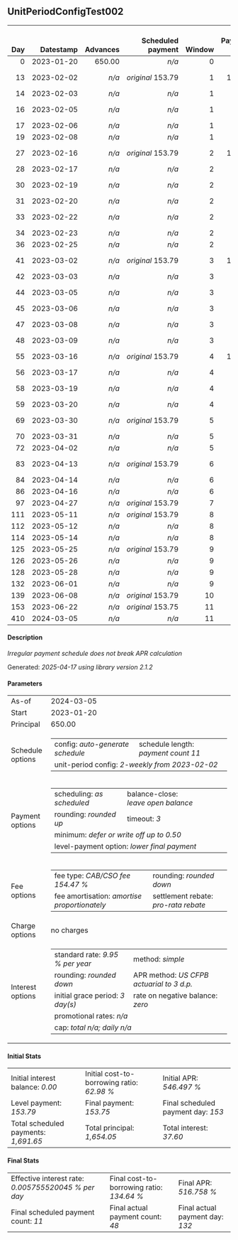 <h2>UnitPeriodConfigTest002</h2>
<table>
    <thead style="vertical-align: bottom;">
        <th style="text-align: right;">Day</th>
        <th style="text-align: right;">Datestamp</th>
        <th style="text-align: right;">Advances</th>
        <th style="text-align: right;">Scheduled payment</th>
        <th style="text-align: right;">Window</th>
        <th style="text-align: right;">Payment due</th>
        <th style="text-align: right;">Actual payments</th>
        <th style="text-align: right;">Generated payment</th>
        <th style="text-align: right;">Net effect</th>
        <th style="text-align: right;">Payment status</th>
        <th style="text-align: right;">Balance status</th>
        <th style="text-align: right;">Simple interest</th>
        <th style="text-align: right;">New interest</th>
        <th style="text-align: right;">New charges</th>
        <th style="text-align: right;">Principal portion</th>
        <th style="text-align: right;">Fee portion</th>
        <th style="text-align: right;">Interest portion</th>
        <th style="text-align: right;">Charges portion</th>
        <th style="text-align: right;">Fee rebate</th>
        <th style="text-align: right;">Principal balance</th>
        <th style="text-align: right;">Fee balance</th>
        <th style="text-align: right;">Interest balance</th>
        <th style="text-align: right;">Charges balance</th>
        <th style="text-align: right;">Settlement figure</th>
        <th style="text-align: right;">Fee rebate if&nbsp;settled</th>
    </thead>
    <tr style="text-align: right;">
        <td class="ci00">0</td>
        <td class="ci01" style="white-space: nowrap;">2023-01-20</td>
        <td class="ci02">650.00</td>
        <td class="ci03" style="white-space: nowrap;"><i>n/a<i></td>
        <td class="ci04">0</td>
        <td class="ci05">0.00</td>
        <td class="ci06"><i>n/a</i></td>
        <td class="ci07"><i>n/a</i></td>
        <td class="ci08">0.00</td>
        <td class="ci09"><i>none&nbsp;scheduled</i></td>
        <td class="ci10">open</td>
        <td class="ci11">0.0000</td>
        <td class="ci12">0.0000</td>
        <td class="ci13"><i>n/a</i></td>
        <td class="ci14">0.00</td>
        <td class="ci15">0.00</td>
        <td class="ci16">0.00</td>
        <td class="ci17">0.00</td>
        <td class="ci18">0.00</td>
        <td class="ci19">650.00</td>
        <td class="ci20">1,004.05</td>
        <td class="ci21">0.0000</td>
        <td class="ci22">0.00</td>
        <td class="ci23">1,654.05</td>
        <td class="ci24">1,004.05</td>
    </tr>
    <tr style="text-align: right;">
        <td class="ci00">13</td>
        <td class="ci01" style="white-space: nowrap;">2023-02-02</td>
        <td class="ci02"><i>n/a</i></td>
        <td class="ci03" style="white-space: nowrap;"><i>original</i> 153.79</td>
        <td class="ci04">1</td>
        <td class="ci05">153.79</td>
        <td class="ci06">174.94&nbsp;<i>failed</i><br/>174.94&nbsp;<i>failed</i></td>
        <td class="ci07"><i>n/a</i></td>
        <td class="ci08">0.00</td>
        <td class="ci09"><i>paid&nbsp;later&nbsp;in&nbsp;full</i></td>
        <td class="ci10">open</td>
        <td class="ci11">5.8617</td>
        <td class="ci12">5.8617</td>
        <td class="ci13"><i>n/a</i></td>
        <td class="ci14">0.00</td>
        <td class="ci15">0.00</td>
        <td class="ci16">0.00</td>
        <td class="ci17">0.00</td>
        <td class="ci18">0.00</td>
        <td class="ci19">650.00</td>
        <td class="ci20">1,004.05</td>
        <td class="ci21">5.8617</td>
        <td class="ci22">0.00</td>
        <td class="ci23">741.17</td>
        <td class="ci24">918.74</td>
    </tr>
    <tr style="text-align: right;">
        <td class="ci00">14</td>
        <td class="ci01" style="white-space: nowrap;">2023-02-03</td>
        <td class="ci02"><i>n/a</i></td>
        <td class="ci03" style="white-space: nowrap;"><i>n/a<i></td>
        <td class="ci04">1</td>
        <td class="ci05">0.00</td>
        <td class="ci06">174.94&nbsp;<i>failed</i></td>
        <td class="ci07"><i>n/a</i></td>
        <td class="ci08">0.00</td>
        <td class="ci09"><i>nothing&nbsp;due</i></td>
        <td class="ci10">open</td>
        <td class="ci11">0.4509</td>
        <td class="ci12">0.4509</td>
        <td class="ci13"><i>n/a</i></td>
        <td class="ci14">0.00</td>
        <td class="ci15">0.00</td>
        <td class="ci16">0.00</td>
        <td class="ci17">0.00</td>
        <td class="ci18">0.00</td>
        <td class="ci19">650.00</td>
        <td class="ci20">1,004.05</td>
        <td class="ci21">6.3126</td>
        <td class="ci22">0.00</td>
        <td class="ci23">748.18</td>
        <td class="ci24">912.18</td>
    </tr>
    <tr style="text-align: right;">
        <td class="ci00">16</td>
        <td class="ci01" style="white-space: nowrap;">2023-02-05</td>
        <td class="ci02"><i>n/a</i></td>
        <td class="ci03" style="white-space: nowrap;"><i>n/a<i></td>
        <td class="ci04">1</td>
        <td class="ci05">0.00</td>
        <td class="ci06">174.94&nbsp;<i>failed</i><br/>174.94&nbsp;<i>failed</i></td>
        <td class="ci07"><i>n/a</i></td>
        <td class="ci08">0.00</td>
        <td class="ci09"><i>nothing&nbsp;due</i></td>
        <td class="ci10">open</td>
        <td class="ci11">0.9018</td>
        <td class="ci12">0.9018</td>
        <td class="ci13"><i>n/a</i></td>
        <td class="ci14">0.00</td>
        <td class="ci15">0.00</td>
        <td class="ci16">0.00</td>
        <td class="ci17">0.00</td>
        <td class="ci18">0.00</td>
        <td class="ci19">650.00</td>
        <td class="ci20">1,004.05</td>
        <td class="ci21">7.2144</td>
        <td class="ci22">0.00</td>
        <td class="ci23">762.20</td>
        <td class="ci24">899.06</td>
    </tr>
    <tr style="text-align: right;">
        <td class="ci00">17</td>
        <td class="ci01" style="white-space: nowrap;">2023-02-06</td>
        <td class="ci02"><i>n/a</i></td>
        <td class="ci03" style="white-space: nowrap;"><i>n/a<i></td>
        <td class="ci04">1</td>
        <td class="ci05">0.00</td>
        <td class="ci06">174.94&nbsp;<i>failed</i></td>
        <td class="ci07"><i>n/a</i></td>
        <td class="ci08">0.00</td>
        <td class="ci09"><i>nothing&nbsp;due</i></td>
        <td class="ci10">open</td>
        <td class="ci11">0.4509</td>
        <td class="ci12">0.4509</td>
        <td class="ci13"><i>n/a</i></td>
        <td class="ci14">0.00</td>
        <td class="ci15">0.00</td>
        <td class="ci16">0.00</td>
        <td class="ci17">0.00</td>
        <td class="ci18">0.00</td>
        <td class="ci19">650.00</td>
        <td class="ci20">1,004.05</td>
        <td class="ci21">7.6653</td>
        <td class="ci22">0.00</td>
        <td class="ci23">769.22</td>
        <td class="ci24">892.49</td>
    </tr>
    <tr style="text-align: right;">
        <td class="ci00">19</td>
        <td class="ci01" style="white-space: nowrap;">2023-02-08</td>
        <td class="ci02"><i>n/a</i></td>
        <td class="ci03" style="white-space: nowrap;"><i>n/a<i></td>
        <td class="ci04">1</td>
        <td class="ci05">0.00</td>
        <td class="ci06"><i>confirmed</i>&nbsp;174.94</td>
        <td class="ci07"><i>n/a</i></td>
        <td class="ci08">174.94</td>
        <td class="ci09"><i>extra&nbsp;payment</i></td>
        <td class="ci10">open</td>
        <td class="ci11">0.9018</td>
        <td class="ci12">0.9018</td>
        <td class="ci13"><i>n/a</i></td>
        <td class="ci14">65.38</td>
        <td class="ci15">101.00</td>
        <td class="ci16">8.56</td>
        <td class="ci17">0.00</td>
        <td class="ci18">0.00</td>
        <td class="ci19">584.62</td>
        <td class="ci20">903.05</td>
        <td class="ci21">0.0000</td>
        <td class="ci22">0.00</td>
        <td class="ci23">608.30</td>
        <td class="ci24">879.37</td>
    </tr>
    <tr style="text-align: right;">
        <td class="ci00">27</td>
        <td class="ci01" style="white-space: nowrap;">2023-02-16</td>
        <td class="ci02"><i>n/a</i></td>
        <td class="ci03" style="white-space: nowrap;"><i>original</i> 153.79</td>
        <td class="ci04">2</td>
        <td class="ci05">132.64</td>
        <td class="ci06">174.94&nbsp;<i>failed</i><br/>174.94&nbsp;<i>failed</i></td>
        <td class="ci07"><i>n/a</i></td>
        <td class="ci08">0.00</td>
        <td class="ci09"><i>paid&nbsp;later&nbsp;in&nbsp;full</i></td>
        <td class="ci10">open</td>
        <td class="ci11">3.2443</td>
        <td class="ci12">3.2443</td>
        <td class="ci13"><i>n/a</i></td>
        <td class="ci14">0.00</td>
        <td class="ci15">0.00</td>
        <td class="ci16">0.00</td>
        <td class="ci17">0.00</td>
        <td class="ci18">0.00</td>
        <td class="ci19">584.62</td>
        <td class="ci20">903.05</td>
        <td class="ci21">3.2443</td>
        <td class="ci22">0.00</td>
        <td class="ci23">664.04</td>
        <td class="ci24">826.87</td>
    </tr>
    <tr style="text-align: right;">
        <td class="ci00">28</td>
        <td class="ci01" style="white-space: nowrap;">2023-02-17</td>
        <td class="ci02"><i>n/a</i></td>
        <td class="ci03" style="white-space: nowrap;"><i>n/a<i></td>
        <td class="ci04">2</td>
        <td class="ci05">0.00</td>
        <td class="ci06">174.94&nbsp;<i>failed</i></td>
        <td class="ci07"><i>n/a</i></td>
        <td class="ci08">0.00</td>
        <td class="ci09"><i>nothing&nbsp;due</i></td>
        <td class="ci10">open</td>
        <td class="ci11">0.4055</td>
        <td class="ci12">0.4055</td>
        <td class="ci13"><i>n/a</i></td>
        <td class="ci14">0.00</td>
        <td class="ci15">0.00</td>
        <td class="ci16">0.00</td>
        <td class="ci17">0.00</td>
        <td class="ci18">0.00</td>
        <td class="ci19">584.62</td>
        <td class="ci20">903.05</td>
        <td class="ci21">3.6499</td>
        <td class="ci22">0.00</td>
        <td class="ci23">671.00</td>
        <td class="ci24">820.31</td>
    </tr>
    <tr style="text-align: right;">
        <td class="ci00">30</td>
        <td class="ci01" style="white-space: nowrap;">2023-02-19</td>
        <td class="ci02"><i>n/a</i></td>
        <td class="ci03" style="white-space: nowrap;"><i>n/a<i></td>
        <td class="ci04">2</td>
        <td class="ci05">0.00</td>
        <td class="ci06">174.94&nbsp;<i>failed</i><br/>174.94&nbsp;<i>failed</i></td>
        <td class="ci07"><i>n/a</i></td>
        <td class="ci08">0.00</td>
        <td class="ci09"><i>nothing&nbsp;due</i></td>
        <td class="ci10">open</td>
        <td class="ci11">0.8111</td>
        <td class="ci12">0.8111</td>
        <td class="ci13"><i>n/a</i></td>
        <td class="ci14">0.00</td>
        <td class="ci15">0.00</td>
        <td class="ci16">0.00</td>
        <td class="ci17">0.00</td>
        <td class="ci18">0.00</td>
        <td class="ci19">584.62</td>
        <td class="ci20">903.05</td>
        <td class="ci21">4.4610</td>
        <td class="ci22">0.00</td>
        <td class="ci23">684.95</td>
        <td class="ci24">807.18</td>
    </tr>
    <tr style="text-align: right;">
        <td class="ci00">31</td>
        <td class="ci01" style="white-space: nowrap;">2023-02-20</td>
        <td class="ci02"><i>n/a</i></td>
        <td class="ci03" style="white-space: nowrap;"><i>n/a<i></td>
        <td class="ci04">2</td>
        <td class="ci05">0.00</td>
        <td class="ci06">174.94&nbsp;<i>failed</i></td>
        <td class="ci07"><i>n/a</i></td>
        <td class="ci08">0.00</td>
        <td class="ci09"><i>nothing&nbsp;due</i></td>
        <td class="ci10">open</td>
        <td class="ci11">0.4055</td>
        <td class="ci12">0.4055</td>
        <td class="ci13"><i>n/a</i></td>
        <td class="ci14">0.00</td>
        <td class="ci15">0.00</td>
        <td class="ci16">0.00</td>
        <td class="ci17">0.00</td>
        <td class="ci18">0.00</td>
        <td class="ci19">584.62</td>
        <td class="ci20">903.05</td>
        <td class="ci21">4.8665</td>
        <td class="ci22">0.00</td>
        <td class="ci23">691.91</td>
        <td class="ci24">800.62</td>
    </tr>
    <tr style="text-align: right;">
        <td class="ci00">33</td>
        <td class="ci01" style="white-space: nowrap;">2023-02-22</td>
        <td class="ci02"><i>n/a</i></td>
        <td class="ci03" style="white-space: nowrap;"><i>n/a<i></td>
        <td class="ci04">2</td>
        <td class="ci05">0.00</td>
        <td class="ci06">174.94&nbsp;<i>failed</i><br/>174.94&nbsp;<i>failed</i></td>
        <td class="ci07"><i>n/a</i></td>
        <td class="ci08">0.00</td>
        <td class="ci09"><i>nothing&nbsp;due</i></td>
        <td class="ci10">open</td>
        <td class="ci11">0.8111</td>
        <td class="ci12">0.8111</td>
        <td class="ci13"><i>n/a</i></td>
        <td class="ci14">0.00</td>
        <td class="ci15">0.00</td>
        <td class="ci16">0.00</td>
        <td class="ci17">0.00</td>
        <td class="ci18">0.00</td>
        <td class="ci19">584.62</td>
        <td class="ci20">903.05</td>
        <td class="ci21">5.6776</td>
        <td class="ci22">0.00</td>
        <td class="ci23">705.84</td>
        <td class="ci24">787.50</td>
    </tr>
    <tr style="text-align: right;">
        <td class="ci00">34</td>
        <td class="ci01" style="white-space: nowrap;">2023-02-23</td>
        <td class="ci02"><i>n/a</i></td>
        <td class="ci03" style="white-space: nowrap;"><i>n/a<i></td>
        <td class="ci04">2</td>
        <td class="ci05">0.00</td>
        <td class="ci06">174.94&nbsp;<i>failed</i></td>
        <td class="ci07"><i>n/a</i></td>
        <td class="ci08">0.00</td>
        <td class="ci09"><i>nothing&nbsp;due</i></td>
        <td class="ci10">open</td>
        <td class="ci11">0.4055</td>
        <td class="ci12">0.4055</td>
        <td class="ci13"><i>n/a</i></td>
        <td class="ci14">0.00</td>
        <td class="ci15">0.00</td>
        <td class="ci16">0.00</td>
        <td class="ci17">0.00</td>
        <td class="ci18">0.00</td>
        <td class="ci19">584.62</td>
        <td class="ci20">903.05</td>
        <td class="ci21">6.0831</td>
        <td class="ci22">0.00</td>
        <td class="ci23">712.82</td>
        <td class="ci24">780.93</td>
    </tr>
    <tr style="text-align: right;">
        <td class="ci00">36</td>
        <td class="ci01" style="white-space: nowrap;">2023-02-25</td>
        <td class="ci02"><i>n/a</i></td>
        <td class="ci03" style="white-space: nowrap;"><i>n/a<i></td>
        <td class="ci04">2</td>
        <td class="ci05">0.00</td>
        <td class="ci06"><i>confirmed</i>&nbsp;174.94</td>
        <td class="ci07"><i>n/a</i></td>
        <td class="ci08">174.94</td>
        <td class="ci09"><i>extra&nbsp;payment</i></td>
        <td class="ci10">open</td>
        <td class="ci11">0.8111</td>
        <td class="ci12">0.8111</td>
        <td class="ci13"><i>n/a</i></td>
        <td class="ci14">66.03</td>
        <td class="ci15">102.02</td>
        <td class="ci16">6.89</td>
        <td class="ci17">0.00</td>
        <td class="ci18">0.00</td>
        <td class="ci19">518.59</td>
        <td class="ci20">801.03</td>
        <td class="ci21">0.0000</td>
        <td class="ci22">0.00</td>
        <td class="ci23">551.81</td>
        <td class="ci24">767.81</td>
    </tr>
    <tr style="text-align: right;">
        <td class="ci00">41</td>
        <td class="ci01" style="white-space: nowrap;">2023-03-02</td>
        <td class="ci02"><i>n/a</i></td>
        <td class="ci03" style="white-space: nowrap;"><i>original</i> 153.79</td>
        <td class="ci04">3</td>
        <td class="ci05">111.49</td>
        <td class="ci06">174.94&nbsp;<i>failed</i><br/>174.94&nbsp;<i>failed</i></td>
        <td class="ci07"><i>n/a</i></td>
        <td class="ci08">0.00</td>
        <td class="ci09"><i>missed&nbsp;payment</i></td>
        <td class="ci10">open</td>
        <td class="ci11">1.7987</td>
        <td class="ci12">1.7987</td>
        <td class="ci13"><i>n/a</i></td>
        <td class="ci14">0.00</td>
        <td class="ci15">0.00</td>
        <td class="ci16">0.00</td>
        <td class="ci17">0.00</td>
        <td class="ci18">0.00</td>
        <td class="ci19">518.59</td>
        <td class="ci20">801.03</td>
        <td class="ci21">1.7987</td>
        <td class="ci22">0.00</td>
        <td class="ci23">586.41</td>
        <td class="ci24">735.00</td>
    </tr>
    <tr style="text-align: right;">
        <td class="ci00">42</td>
        <td class="ci01" style="white-space: nowrap;">2023-03-03</td>
        <td class="ci02"><i>n/a</i></td>
        <td class="ci03" style="white-space: nowrap;"><i>n/a<i></td>
        <td class="ci04">3</td>
        <td class="ci05">0.00</td>
        <td class="ci06">174.94&nbsp;<i>failed</i></td>
        <td class="ci07"><i>n/a</i></td>
        <td class="ci08">0.00</td>
        <td class="ci09"><i>nothing&nbsp;due</i></td>
        <td class="ci10">open</td>
        <td class="ci11">0.3597</td>
        <td class="ci12">0.3597</td>
        <td class="ci13"><i>n/a</i></td>
        <td class="ci14">0.00</td>
        <td class="ci15">0.00</td>
        <td class="ci16">0.00</td>
        <td class="ci17">0.00</td>
        <td class="ci18">0.00</td>
        <td class="ci19">518.59</td>
        <td class="ci20">801.03</td>
        <td class="ci21">2.1584</td>
        <td class="ci22">0.00</td>
        <td class="ci23">593.34</td>
        <td class="ci24">728.43</td>
    </tr>
    <tr style="text-align: right;">
        <td class="ci00">44</td>
        <td class="ci01" style="white-space: nowrap;">2023-03-05</td>
        <td class="ci02"><i>n/a</i></td>
        <td class="ci03" style="white-space: nowrap;"><i>n/a<i></td>
        <td class="ci04">3</td>
        <td class="ci05">0.00</td>
        <td class="ci06">174.94&nbsp;<i>failed</i><br/>174.94&nbsp;<i>failed</i></td>
        <td class="ci07"><i>n/a</i></td>
        <td class="ci08">0.00</td>
        <td class="ci09"><i>nothing&nbsp;due</i></td>
        <td class="ci10">open</td>
        <td class="ci11">0.7195</td>
        <td class="ci12">0.7195</td>
        <td class="ci13"><i>n/a</i></td>
        <td class="ci14">0.00</td>
        <td class="ci15">0.00</td>
        <td class="ci16">0.00</td>
        <td class="ci17">0.00</td>
        <td class="ci18">0.00</td>
        <td class="ci19">518.59</td>
        <td class="ci20">801.03</td>
        <td class="ci21">2.8779</td>
        <td class="ci22">0.00</td>
        <td class="ci23">607.18</td>
        <td class="ci24">715.31</td>
    </tr>
    <tr style="text-align: right;">
        <td class="ci00">45</td>
        <td class="ci01" style="white-space: nowrap;">2023-03-06</td>
        <td class="ci02"><i>n/a</i></td>
        <td class="ci03" style="white-space: nowrap;"><i>n/a<i></td>
        <td class="ci04">3</td>
        <td class="ci05">0.00</td>
        <td class="ci06">174.94&nbsp;<i>failed</i></td>
        <td class="ci07"><i>n/a</i></td>
        <td class="ci08">0.00</td>
        <td class="ci09"><i>nothing&nbsp;due</i></td>
        <td class="ci10">open</td>
        <td class="ci11">0.3597</td>
        <td class="ci12">0.3597</td>
        <td class="ci13"><i>n/a</i></td>
        <td class="ci14">0.00</td>
        <td class="ci15">0.00</td>
        <td class="ci16">0.00</td>
        <td class="ci17">0.00</td>
        <td class="ci18">0.00</td>
        <td class="ci19">518.59</td>
        <td class="ci20">801.03</td>
        <td class="ci21">3.2376</td>
        <td class="ci22">0.00</td>
        <td class="ci23">614.10</td>
        <td class="ci24">708.75</td>
    </tr>
    <tr style="text-align: right;">
        <td class="ci00">47</td>
        <td class="ci01" style="white-space: nowrap;">2023-03-08</td>
        <td class="ci02"><i>n/a</i></td>
        <td class="ci03" style="white-space: nowrap;"><i>n/a<i></td>
        <td class="ci04">3</td>
        <td class="ci05">0.00</td>
        <td class="ci06">174.94&nbsp;<i>failed</i><br/>174.94&nbsp;<i>failed</i></td>
        <td class="ci07"><i>n/a</i></td>
        <td class="ci08">0.00</td>
        <td class="ci09"><i>nothing&nbsp;due</i></td>
        <td class="ci10">open</td>
        <td class="ci11">0.7195</td>
        <td class="ci12">0.7195</td>
        <td class="ci13"><i>n/a</i></td>
        <td class="ci14">0.00</td>
        <td class="ci15">0.00</td>
        <td class="ci16">0.00</td>
        <td class="ci17">0.00</td>
        <td class="ci18">0.00</td>
        <td class="ci19">518.59</td>
        <td class="ci20">801.03</td>
        <td class="ci21">3.9571</td>
        <td class="ci22">0.00</td>
        <td class="ci23">627.95</td>
        <td class="ci24">695.62</td>
    </tr>
    <tr style="text-align: right;">
        <td class="ci00">48</td>
        <td class="ci01" style="white-space: nowrap;">2023-03-09</td>
        <td class="ci02"><i>n/a</i></td>
        <td class="ci03" style="white-space: nowrap;"><i>n/a<i></td>
        <td class="ci04">3</td>
        <td class="ci05">0.00</td>
        <td class="ci06">174.94&nbsp;<i>failed</i></td>
        <td class="ci07"><i>n/a</i></td>
        <td class="ci08">0.00</td>
        <td class="ci09"><i>nothing&nbsp;due</i></td>
        <td class="ci10">open</td>
        <td class="ci11">0.3597</td>
        <td class="ci12">0.3597</td>
        <td class="ci13"><i>n/a</i></td>
        <td class="ci14">0.00</td>
        <td class="ci15">0.00</td>
        <td class="ci16">0.00</td>
        <td class="ci17">0.00</td>
        <td class="ci18">0.00</td>
        <td class="ci19">518.59</td>
        <td class="ci20">801.03</td>
        <td class="ci21">4.3168</td>
        <td class="ci22">0.00</td>
        <td class="ci23">634.87</td>
        <td class="ci24">689.06</td>
    </tr>
    <tr style="text-align: right;">
        <td class="ci00">55</td>
        <td class="ci01" style="white-space: nowrap;">2023-03-16</td>
        <td class="ci02"><i>n/a</i></td>
        <td class="ci03" style="white-space: nowrap;"><i>original</i> 153.79</td>
        <td class="ci04">4</td>
        <td class="ci05">153.79</td>
        <td class="ci06">174.94&nbsp;<i>failed</i><br/><i>confirmed</i>&nbsp;174.94</td>
        <td class="ci07"><i>n/a</i></td>
        <td class="ci08">174.94</td>
        <td class="ci09"><i>overpayment</i></td>
        <td class="ci10">open</td>
        <td class="ci11">2.5181</td>
        <td class="ci12">2.5181</td>
        <td class="ci13"><i>n/a</i></td>
        <td class="ci14">66.06</td>
        <td class="ci15">102.05</td>
        <td class="ci16">6.83</td>
        <td class="ci17">0.00</td>
        <td class="ci18">0.00</td>
        <td class="ci19">452.53</td>
        <td class="ci20">698.98</td>
        <td class="ci21">0.0000</td>
        <td class="ci22">0.00</td>
        <td class="ci23">508.39</td>
        <td class="ci24">643.12</td>
    </tr>
    <tr style="text-align: right;">
        <td class="ci00">56</td>
        <td class="ci01" style="white-space: nowrap;">2023-03-17</td>
        <td class="ci02"><i>n/a</i></td>
        <td class="ci03" style="white-space: nowrap;"><i>n/a<i></td>
        <td class="ci04">4</td>
        <td class="ci05">0.00</td>
        <td class="ci06">174.94&nbsp;<i>failed</i></td>
        <td class="ci07"><i>n/a</i></td>
        <td class="ci08">0.00</td>
        <td class="ci09"><i>nothing&nbsp;due</i></td>
        <td class="ci10">open</td>
        <td class="ci11">0.3139</td>
        <td class="ci12">0.3139</td>
        <td class="ci13"><i>n/a</i></td>
        <td class="ci14">0.00</td>
        <td class="ci15">0.00</td>
        <td class="ci16">0.00</td>
        <td class="ci17">0.00</td>
        <td class="ci18">0.00</td>
        <td class="ci19">452.53</td>
        <td class="ci20">698.98</td>
        <td class="ci21">0.3139</td>
        <td class="ci22">0.00</td>
        <td class="ci23">515.26</td>
        <td class="ci24">636.56</td>
    </tr>
    <tr style="text-align: right;">
        <td class="ci00">58</td>
        <td class="ci01" style="white-space: nowrap;">2023-03-19</td>
        <td class="ci02"><i>n/a</i></td>
        <td class="ci03" style="white-space: nowrap;"><i>n/a<i></td>
        <td class="ci04">4</td>
        <td class="ci05">0.00</td>
        <td class="ci06">174.94&nbsp;<i>failed</i><br/>174.94&nbsp;<i>failed</i></td>
        <td class="ci07"><i>n/a</i></td>
        <td class="ci08">0.00</td>
        <td class="ci09"><i>nothing&nbsp;due</i></td>
        <td class="ci10">open</td>
        <td class="ci11">0.6278</td>
        <td class="ci12">0.6278</td>
        <td class="ci13"><i>n/a</i></td>
        <td class="ci14">0.00</td>
        <td class="ci15">0.00</td>
        <td class="ci16">0.00</td>
        <td class="ci17">0.00</td>
        <td class="ci18">0.00</td>
        <td class="ci19">452.53</td>
        <td class="ci20">698.98</td>
        <td class="ci21">0.9417</td>
        <td class="ci22">0.00</td>
        <td class="ci23">529.02</td>
        <td class="ci24">623.43</td>
    </tr>
    <tr style="text-align: right;">
        <td class="ci00">59</td>
        <td class="ci01" style="white-space: nowrap;">2023-03-20</td>
        <td class="ci02"><i>n/a</i></td>
        <td class="ci03" style="white-space: nowrap;"><i>n/a<i></td>
        <td class="ci04">4</td>
        <td class="ci05">0.00</td>
        <td class="ci06"><i>confirmed</i>&nbsp;174.94</td>
        <td class="ci07"><i>n/a</i></td>
        <td class="ci08">174.94</td>
        <td class="ci09"><i>extra&nbsp;payment</i></td>
        <td class="ci10">open</td>
        <td class="ci11">0.3139</td>
        <td class="ci12">0.3139</td>
        <td class="ci13"><i>n/a</i></td>
        <td class="ci14">68.25</td>
        <td class="ci15">105.44</td>
        <td class="ci16">1.25</td>
        <td class="ci17">0.00</td>
        <td class="ci18">0.00</td>
        <td class="ci19">384.28</td>
        <td class="ci20">593.54</td>
        <td class="ci21">0.0000</td>
        <td class="ci22">0.00</td>
        <td class="ci23">360.95</td>
        <td class="ci24">616.87</td>
    </tr>
    <tr style="text-align: right;">
        <td class="ci00">69</td>
        <td class="ci01" style="white-space: nowrap;">2023-03-30</td>
        <td class="ci02"><i>n/a</i></td>
        <td class="ci03" style="white-space: nowrap;"><i>original</i> 153.79</td>
        <td class="ci04">5</td>
        <td class="ci05">69.19</td>
        <td class="ci06">174.94&nbsp;<i>failed</i><br/>174.94&nbsp;<i>failed</i></td>
        <td class="ci07"><i>n/a</i></td>
        <td class="ci08">0.00</td>
        <td class="ci09"><i>paid&nbsp;later&nbsp;in&nbsp;full</i></td>
        <td class="ci10">open</td>
        <td class="ci11">2.6656</td>
        <td class="ci12">2.6656</td>
        <td class="ci13"><i>n/a</i></td>
        <td class="ci14">0.00</td>
        <td class="ci15">0.00</td>
        <td class="ci16">0.00</td>
        <td class="ci17">0.00</td>
        <td class="ci18">0.00</td>
        <td class="ci19">384.28</td>
        <td class="ci20">593.54</td>
        <td class="ci21">2.6656</td>
        <td class="ci22">0.00</td>
        <td class="ci23">429.23</td>
        <td class="ci24">551.25</td>
    </tr>
    <tr style="text-align: right;">
        <td class="ci00">70</td>
        <td class="ci01" style="white-space: nowrap;">2023-03-31</td>
        <td class="ci02"><i>n/a</i></td>
        <td class="ci03" style="white-space: nowrap;"><i>n/a<i></td>
        <td class="ci04">5</td>
        <td class="ci05">0.00</td>
        <td class="ci06">174.94&nbsp;<i>failed</i></td>
        <td class="ci07"><i>n/a</i></td>
        <td class="ci08">0.00</td>
        <td class="ci09"><i>nothing&nbsp;due</i></td>
        <td class="ci10">open</td>
        <td class="ci11">0.2666</td>
        <td class="ci12">0.2666</td>
        <td class="ci13"><i>n/a</i></td>
        <td class="ci14">0.00</td>
        <td class="ci15">0.00</td>
        <td class="ci16">0.00</td>
        <td class="ci17">0.00</td>
        <td class="ci18">0.00</td>
        <td class="ci19">384.28</td>
        <td class="ci20">593.54</td>
        <td class="ci21">2.9321</td>
        <td class="ci22">0.00</td>
        <td class="ci23">436.06</td>
        <td class="ci24">544.69</td>
    </tr>
    <tr style="text-align: right;">
        <td class="ci00">72</td>
        <td class="ci01" style="white-space: nowrap;">2023-04-02</td>
        <td class="ci02"><i>n/a</i></td>
        <td class="ci03" style="white-space: nowrap;"><i>n/a<i></td>
        <td class="ci04">5</td>
        <td class="ci05">0.00</td>
        <td class="ci06"><i>confirmed</i>&nbsp;174.94</td>
        <td class="ci07"><i>n/a</i></td>
        <td class="ci08">174.94</td>
        <td class="ci09"><i>extra&nbsp;payment</i></td>
        <td class="ci10">open</td>
        <td class="ci11">0.5331</td>
        <td class="ci12">0.5331</td>
        <td class="ci13"><i>n/a</i></td>
        <td class="ci14">67.38</td>
        <td class="ci15">104.10</td>
        <td class="ci16">3.46</td>
        <td class="ci17">0.00</td>
        <td class="ci18">0.00</td>
        <td class="ci19">316.90</td>
        <td class="ci20">489.44</td>
        <td class="ci21">0.0000</td>
        <td class="ci22">0.00</td>
        <td class="ci23">274.78</td>
        <td class="ci24">531.56</td>
    </tr>
    <tr style="text-align: right;">
        <td class="ci00">83</td>
        <td class="ci01" style="white-space: nowrap;">2023-04-13</td>
        <td class="ci02"><i>n/a</i></td>
        <td class="ci03" style="white-space: nowrap;"><i>original</i> 153.79</td>
        <td class="ci04">6</td>
        <td class="ci05">48.04</td>
        <td class="ci06">174.94&nbsp;<i>failed</i><br/>174.94&nbsp;<i>failed</i></td>
        <td class="ci07"><i>n/a</i></td>
        <td class="ci08">0.00</td>
        <td class="ci09"><i>paid&nbsp;later&nbsp;in&nbsp;full</i></td>
        <td class="ci10">open</td>
        <td class="ci11">2.4179</td>
        <td class="ci12">2.4179</td>
        <td class="ci13"><i>n/a</i></td>
        <td class="ci14">0.00</td>
        <td class="ci15">0.00</td>
        <td class="ci16">0.00</td>
        <td class="ci17">0.00</td>
        <td class="ci18">0.00</td>
        <td class="ci19">316.90</td>
        <td class="ci20">489.44</td>
        <td class="ci21">2.4179</td>
        <td class="ci22">0.00</td>
        <td class="ci23">349.38</td>
        <td class="ci24">459.37</td>
    </tr>
    <tr style="text-align: right;">
        <td class="ci00">84</td>
        <td class="ci01" style="white-space: nowrap;">2023-04-14</td>
        <td class="ci02"><i>n/a</i></td>
        <td class="ci03" style="white-space: nowrap;"><i>n/a<i></td>
        <td class="ci04">6</td>
        <td class="ci05">0.00</td>
        <td class="ci06">174.94&nbsp;<i>failed</i></td>
        <td class="ci07"><i>n/a</i></td>
        <td class="ci08">0.00</td>
        <td class="ci09"><i>nothing&nbsp;due</i></td>
        <td class="ci10">open</td>
        <td class="ci11">0.2198</td>
        <td class="ci12">0.2198</td>
        <td class="ci13"><i>n/a</i></td>
        <td class="ci14">0.00</td>
        <td class="ci15">0.00</td>
        <td class="ci16">0.00</td>
        <td class="ci17">0.00</td>
        <td class="ci18">0.00</td>
        <td class="ci19">316.90</td>
        <td class="ci20">489.44</td>
        <td class="ci21">2.6377</td>
        <td class="ci22">0.00</td>
        <td class="ci23">356.16</td>
        <td class="ci24">452.81</td>
    </tr>
    <tr style="text-align: right;">
        <td class="ci00">86</td>
        <td class="ci01" style="white-space: nowrap;">2023-04-16</td>
        <td class="ci02"><i>n/a</i></td>
        <td class="ci03" style="white-space: nowrap;"><i>n/a<i></td>
        <td class="ci04">6</td>
        <td class="ci05">0.00</td>
        <td class="ci06"><i>confirmed</i>&nbsp;176.20</td>
        <td class="ci07"><i>n/a</i></td>
        <td class="ci08">176.20</td>
        <td class="ci09"><i>extra&nbsp;payment</i></td>
        <td class="ci10">open</td>
        <td class="ci11">0.4396</td>
        <td class="ci12">0.4396</td>
        <td class="ci13"><i>n/a</i></td>
        <td class="ci14">68.03</td>
        <td class="ci15">105.10</td>
        <td class="ci16">3.07</td>
        <td class="ci17">0.00</td>
        <td class="ci18">0.00</td>
        <td class="ci19">248.87</td>
        <td class="ci20">384.34</td>
        <td class="ci21">0.0000</td>
        <td class="ci22">0.00</td>
        <td class="ci23">193.52</td>
        <td class="ci24">439.69</td>
    </tr>
    <tr style="text-align: right;">
        <td class="ci00">97</td>
        <td class="ci01" style="white-space: nowrap;">2023-04-27</td>
        <td class="ci02"><i>n/a</i></td>
        <td class="ci03" style="white-space: nowrap;"><i>original</i> 153.79</td>
        <td class="ci04">7</td>
        <td class="ci05">25.63</td>
        <td class="ci06"><i>confirmed</i>&nbsp;174.94</td>
        <td class="ci07"><i>n/a</i></td>
        <td class="ci08">174.94</td>
        <td class="ci09"><i>overpayment</i></td>
        <td class="ci10">open</td>
        <td class="ci11">1.8988</td>
        <td class="ci12">1.8988</td>
        <td class="ci13"><i>n/a</i></td>
        <td class="ci14">68.00</td>
        <td class="ci15">105.05</td>
        <td class="ci16">1.89</td>
        <td class="ci17">0.00</td>
        <td class="ci18">0.00</td>
        <td class="ci19">180.87</td>
        <td class="ci20">279.29</td>
        <td class="ci21">0.0000</td>
        <td class="ci22">0.00</td>
        <td class="ci23">92.66</td>
        <td class="ci24">367.50</td>
    </tr>
    <tr style="text-align: right;">
        <td class="ci00">111</td>
        <td class="ci01" style="white-space: nowrap;">2023-05-11</td>
        <td class="ci02"><i>n/a</i></td>
        <td class="ci03" style="white-space: nowrap;"><i>original</i> 153.79</td>
        <td class="ci04">8</td>
        <td class="ci05">4.48</td>
        <td class="ci06">174.94&nbsp;<i>failed</i></td>
        <td class="ci07"><i>n/a</i></td>
        <td class="ci08">0.00</td>
        <td class="ci09"><i>paid&nbsp;later&nbsp;in&nbsp;full</i></td>
        <td class="ci10">open</td>
        <td class="ci11">1.7562</td>
        <td class="ci12">1.7562</td>
        <td class="ci13"><i>n/a</i></td>
        <td class="ci14">0.00</td>
        <td class="ci15">0.00</td>
        <td class="ci16">0.00</td>
        <td class="ci17">0.00</td>
        <td class="ci18">0.00</td>
        <td class="ci19">180.87</td>
        <td class="ci20">279.29</td>
        <td class="ci21">1.7562</td>
        <td class="ci22">0.00</td>
        <td class="ci23">186.28</td>
        <td class="ci24">275.63</td>
    </tr>
    <tr style="text-align: right;">
        <td class="ci00">112</td>
        <td class="ci01" style="white-space: nowrap;">2023-05-12</td>
        <td class="ci02"><i>n/a</i></td>
        <td class="ci03" style="white-space: nowrap;"><i>n/a<i></td>
        <td class="ci04">8</td>
        <td class="ci05">0.00</td>
        <td class="ci06">174.94&nbsp;<i>failed</i></td>
        <td class="ci07"><i>n/a</i></td>
        <td class="ci08">0.00</td>
        <td class="ci09"><i>nothing&nbsp;due</i></td>
        <td class="ci10">open</td>
        <td class="ci11">0.1254</td>
        <td class="ci12">0.1254</td>
        <td class="ci13"><i>n/a</i></td>
        <td class="ci14">0.00</td>
        <td class="ci15">0.00</td>
        <td class="ci16">0.00</td>
        <td class="ci17">0.00</td>
        <td class="ci18">0.00</td>
        <td class="ci19">180.87</td>
        <td class="ci20">279.29</td>
        <td class="ci21">1.8816</td>
        <td class="ci22">0.00</td>
        <td class="ci23">192.98</td>
        <td class="ci24">269.06</td>
    </tr>
    <tr style="text-align: right;">
        <td class="ci00">114</td>
        <td class="ci01" style="white-space: nowrap;">2023-05-14</td>
        <td class="ci02"><i>n/a</i></td>
        <td class="ci03" style="white-space: nowrap;"><i>n/a<i></td>
        <td class="ci04">8</td>
        <td class="ci05">0.00</td>
        <td class="ci06"><i>confirmed</i>&nbsp;177.21</td>
        <td class="ci07"><i>n/a</i></td>
        <td class="ci08">177.21</td>
        <td class="ci09"><i>extra&nbsp;payment</i></td>
        <td class="ci10">open</td>
        <td class="ci11">0.2509</td>
        <td class="ci12">0.2509</td>
        <td class="ci13"><i>n/a</i></td>
        <td class="ci14">68.80</td>
        <td class="ci15">106.28</td>
        <td class="ci16">2.13</td>
        <td class="ci17">0.00</td>
        <td class="ci18">0.00</td>
        <td class="ci19">112.07</td>
        <td class="ci20">173.01</td>
        <td class="ci21">0.0000</td>
        <td class="ci22">0.00</td>
        <td class="ci23">29.14</td>
        <td class="ci24">255.94</td>
    </tr>
    <tr style="text-align: right;">
        <td class="ci00">125</td>
        <td class="ci01" style="white-space: nowrap;">2023-05-25</td>
        <td class="ci02"><i>n/a</i></td>
        <td class="ci03" style="white-space: nowrap;"><i>original</i> 153.79</td>
        <td class="ci04">9</td>
        <td class="ci05">0.00</td>
        <td class="ci06">174.94&nbsp;<i>failed</i></td>
        <td class="ci07"><i>n/a</i></td>
        <td class="ci08">0.00</td>
        <td class="ci09"><i>nothing&nbsp;due</i></td>
        <td class="ci10">open</td>
        <td class="ci11">0.8548</td>
        <td class="ci12">0.8548</td>
        <td class="ci13"><i>n/a</i></td>
        <td class="ci14">0.00</td>
        <td class="ci15">0.00</td>
        <td class="ci16">0.00</td>
        <td class="ci17">0.00</td>
        <td class="ci18">0.00</td>
        <td class="ci19">112.07</td>
        <td class="ci20">173.01</td>
        <td class="ci21">0.8548</td>
        <td class="ci22">0.00</td>
        <td class="ci23">102.18</td>
        <td class="ci24">183.75</td>
    </tr>
    <tr style="text-align: right;">
        <td class="ci00">126</td>
        <td class="ci01" style="white-space: nowrap;">2023-05-26</td>
        <td class="ci02"><i>n/a</i></td>
        <td class="ci03" style="white-space: nowrap;"><i>n/a<i></td>
        <td class="ci04">9</td>
        <td class="ci05">0.00</td>
        <td class="ci06">174.94&nbsp;<i>failed</i></td>
        <td class="ci07"><i>n/a</i></td>
        <td class="ci08">0.00</td>
        <td class="ci09"><i>nothing&nbsp;due</i></td>
        <td class="ci10">open</td>
        <td class="ci11">0.0777</td>
        <td class="ci12">0.0777</td>
        <td class="ci13"><i>n/a</i></td>
        <td class="ci14">0.00</td>
        <td class="ci15">0.00</td>
        <td class="ci16">0.00</td>
        <td class="ci17">0.00</td>
        <td class="ci18">0.00</td>
        <td class="ci19">112.07</td>
        <td class="ci20">173.01</td>
        <td class="ci21">0.9326</td>
        <td class="ci22">0.00</td>
        <td class="ci23">108.82</td>
        <td class="ci24">177.19</td>
    </tr>
    <tr style="text-align: right;">
        <td class="ci00">128</td>
        <td class="ci01" style="white-space: nowrap;">2023-05-28</td>
        <td class="ci02"><i>n/a</i></td>
        <td class="ci03" style="white-space: nowrap;"><i>n/a<i></td>
        <td class="ci04">9</td>
        <td class="ci05">0.00</td>
        <td class="ci06"><i>confirmed</i>&nbsp;177.21</td>
        <td class="ci07"><i>n/a</i></td>
        <td class="ci08">177.21</td>
        <td class="ci09"><i>extra&nbsp;payment</i></td>
        <td class="ci10">refund&nbsp;due</td>
        <td class="ci11">0.1554</td>
        <td class="ci12">0.1554</td>
        <td class="ci13"><i>n/a</i></td>
        <td class="ci14">167.19</td>
        <td class="ci15">8.94</td>
        <td class="ci16">1.08</td>
        <td class="ci17">0.00</td>
        <td class="ci18">164.07</td>
        <td class="ci19">-55.12</td>
        <td class="ci20">0.00</td>
        <td class="ci21">0.0000</td>
        <td class="ci22">0.00</td>
        <td class="ci23">-55.12</td>
        <td class="ci24">164.07</td>
    </tr>
    <tr style="text-align: right;">
        <td class="ci00">132</td>
        <td class="ci01" style="white-space: nowrap;">2023-06-01</td>
        <td class="ci02"><i>n/a</i></td>
        <td class="ci03" style="white-space: nowrap;"><i>n/a<i></td>
        <td class="ci04">9</td>
        <td class="ci05">0.00</td>
        <td class="ci06"><i>confirmed</i>&nbsp;199.95</td>
        <td class="ci07"><i>n/a</i></td>
        <td class="ci08">199.95</td>
        <td class="ci09"><i>overpayment</i></td>
        <td class="ci10">refund&nbsp;due</td>
        <td class="ci11">0.0000</td>
        <td class="ci12">0.0000</td>
        <td class="ci13"><i>n/a</i></td>
        <td class="ci14">199.95</td>
        <td class="ci15">0.00</td>
        <td class="ci16">0.00</td>
        <td class="ci17">0.00</td>
        <td class="ci18">0.00</td>
        <td class="ci19">-255.07</td>
        <td class="ci20">0.00</td>
        <td class="ci21">0.0000</td>
        <td class="ci22">0.00</td>
        <td class="ci23">-255.07</td>
        <td class="ci24">137.82</td>
    </tr>
    <tr style="text-align: right;">
        <td class="ci00">139</td>
        <td class="ci01" style="white-space: nowrap;">2023-06-08</td>
        <td class="ci02"><i>n/a</i></td>
        <td class="ci03" style="white-space: nowrap;"><i>original</i> 153.79</td>
        <td class="ci04">10</td>
        <td class="ci05">0.00</td>
        <td class="ci06"><i>n/a</i></td>
        <td class="ci07"><i>n/a</i></td>
        <td class="ci08">0.00</td>
        <td class="ci09"><i>no&nbsp;longer&nbsp;required</i></td>
        <td class="ci10">refund&nbsp;due</td>
        <td class="ci11">0.0000</td>
        <td class="ci12">0.0000</td>
        <td class="ci13"><i>n/a</i></td>
        <td class="ci14">0.00</td>
        <td class="ci15">0.00</td>
        <td class="ci16">0.00</td>
        <td class="ci17">0.00</td>
        <td class="ci18">0.00</td>
        <td class="ci19">-255.07</td>
        <td class="ci20">0.00</td>
        <td class="ci21">0.0000</td>
        <td class="ci22">0.00</td>
        <td class="ci23">-255.07</td>
        <td class="ci24">0.00</td>
    </tr>
    <tr style="text-align: right;">
        <td class="ci00">153</td>
        <td class="ci01" style="white-space: nowrap;">2023-06-22</td>
        <td class="ci02"><i>n/a</i></td>
        <td class="ci03" style="white-space: nowrap;"><i>original</i> 153.75</td>
        <td class="ci04">11</td>
        <td class="ci05">0.00</td>
        <td class="ci06"><i>n/a</i></td>
        <td class="ci07"><i>n/a</i></td>
        <td class="ci08">0.00</td>
        <td class="ci09"><i>no&nbsp;longer&nbsp;required</i></td>
        <td class="ci10">refund&nbsp;due</td>
        <td class="ci11">0.0000</td>
        <td class="ci12">0.0000</td>
        <td class="ci13"><i>n/a</i></td>
        <td class="ci14">0.00</td>
        <td class="ci15">0.00</td>
        <td class="ci16">0.00</td>
        <td class="ci17">0.00</td>
        <td class="ci18">0.00</td>
        <td class="ci19">-255.07</td>
        <td class="ci20">0.00</td>
        <td class="ci21">0.0000</td>
        <td class="ci22">0.00</td>
        <td class="ci23">-255.07</td>
        <td class="ci24">0.00</td>
    </tr>
    <tr style="text-align: right;">
        <td class="ci00">410</td>
        <td class="ci01" style="white-space: nowrap;">2024-03-05</td>
        <td class="ci02"><i>n/a</i></td>
        <td class="ci03" style="white-space: nowrap;"><i>n/a<i></td>
        <td class="ci04">11</td>
        <td class="ci05">0.00</td>
        <td class="ci06"><i>n/a</i></td>
        <td class="ci07">-255.07</td>
        <td class="ci08">-255.07</td>
        <td class="ci09"><i>generated</i></td>
        <td class="ci10">closed</td>
        <td class="ci11">0.0000</td>
        <td class="ci12">0.0000</td>
        <td class="ci13"><i>n/a</i></td>
        <td class="ci14">-255.07</td>
        <td class="ci15">0.00</td>
        <td class="ci16">0.00</td>
        <td class="ci17">0.00</td>
        <td class="ci18">0.00</td>
        <td class="ci19">0.00</td>
        <td class="ci20">0.00</td>
        <td class="ci21">0.0000</td>
        <td class="ci22">0.00</td>
        <td class="ci23">0.00</td>
        <td class="ci24">0.00</td>
    </tr>
</table>

<h4>Description</h4>
<p><i>Irregular payment schedule does not break APR calculation</i></p>
<p>Generated: <i>2025-04-17 using library version 2.1.2</i></p>
<h4>Parameters</h4>
<table>
    <tr>
        <td>As-of</td>
        <td>2024-03-05</td>
    </tr>
    <tr>
        <td>Start</td>
        <td>2023-01-20</td>
    </tr>
    <tr>
        <td>Principal</td>
        <td>650.00</td>
    </tr>
    <tr>
        <td>Schedule options</td>
        <td>
            <table>
                <tr>
                    <td>config: <i>auto-generate schedule</i></td>
                    <td>schedule length: <i><i>payment count</i> 11</i></td>
                </tr>
                <tr>
                    <td colspan="2" style="white-space: nowrap;">unit-period config: <i>2-weekly from 2023-02-02</i></td>
                </tr>
            </table>
        </td>
    </tr>
    <tr>
        <td>Payment options</td>
        <td>
            <table>
                <tr>
                    <td>scheduling: <i>as scheduled</i></td>
                    <td>balance-close: <i>leave&nbsp;open&nbsp;balance</i></td>
                </tr>
                <tr>
                    <td>rounding: <i>rounded up</i></td>
                    <td>timeout: <i>3</i></td>
                </tr>
                <tr>
                    <td colspan='2'>minimum: <i>defer&nbsp;or&nbsp;write&nbsp;off&nbsp;up&nbsp;to&nbsp;0.50</i></td>
                </tr>
                <tr>
                    <td colspan='2'>level-payment option: <i>lower&nbsp;final&nbsp;payment</i></td>
                </tr>
            </table>
        </td>
    </tr>
    <tr>
        <td>Fee options</td>
        <td>
            <table>
                <tr>
                    <td>fee type: <i><i>CAB/CSO fee</i> 154.47 %</i></td>
                    <td>rounding: <i>rounded down</i></td>
                </tr>
                <tr>
                    <td>fee amortisation: <i>amortise proportionately</i></td>
                    <td>settlement rebate: <i>pro-rata rebate</i></td>
                </tr>
            </table>
        </td>
    </tr>
    <tr>
        <td>Charge options</td>
        <td>no charges
        </td>
    </tr>
    <tr>
        <td>Interest options</td>
        <td>
            <table>
                <tr>
                    <td>standard rate: <i>9.95 % per year</i></td>
                    <td>method: <i>simple</i></td>
                </tr>
                <tr>
                    <td>rounding: <i>rounded down</i></td>
                    <td>APR method: <i>US CFPB actuarial to 3 d.p.</i></td>
                </tr>
                <tr>
                    <td>initial grace period: <i>3 day(s)</i></td>
                    <td>rate on negative balance: <i>zero</i></td>
                </tr>
                <tr>
                    <td colspan="2">promotional rates: <i><i>n/a</i></i></td>
                </tr>
                <tr>
                    <td colspan="2">cap: <i>total <i>n/a</i>; daily <i>n/a</i></td>
                </tr>
            </table>
        </td>
    </tr>
</table>
<h4>Initial Stats</h4>
<table>
    <tr>
        <td>Initial interest balance: <i>0.00</i></td>
        <td>Initial cost-to-borrowing ratio: <i>62.98 %</i></td>
        <td>Initial APR: <i>546.497 %</i></td>
    </tr>
    <tr>
        <td>Level payment: <i>153.79</i></td>
        <td>Final payment: <i>153.75</i></td>
        <td>Final scheduled payment day: <i>153</i></td>
    </tr>
    <tr>
        <td>Total scheduled payments: <i>1,691.65</i></td>
        <td>Total principal: <i>1,654.05</i></td>
        <td>Total interest: <i>37.60</i></td>
    </tr>
</table>

<h4>Final Stats</h4>
<table>
    <tr>
        <td>Effective interest rate: <i>0.005755520045 % per day</i></td>
        <td>Final cost-to-borrowing ratio: <i>134.64 %</i></td>
        <td>Final APR: <i>516.758 %</i></td>
    </tr>
    <tr>
        <td>Final scheduled payment count: <i>11</i></td>
        <td>Final actual payment count: <i>48</i></td>
        <td>Final actual payment day: <i>132</i></td>
    </tr>
</table>

